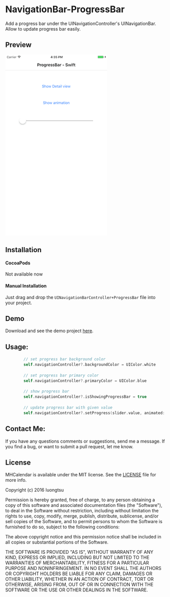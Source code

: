 # NavigationBar-ProgressBar

Add a progress bar under the UINavigationController's UINavigationBar. 
Allow to update progress bar easily. 

Preview
---------
![Screenshot](https://github.com/luongtsu/NavigationBar-ProgressBar/blob/master/Images/lmh_progressBar.gif)

Installation
---------

#### CocoaPods
Not available now
#### Manual Installation

Just drag and drop the `UINavigationBarController+ProgressBar` file into your project.

Demo
---------

Download and see the demo project [here](https://github.com/luongtsu/NavigationBar-ProgressBar/tree/master/DemoProject).

Usage:
---------
```swift
        // set progress bar background color
        self.navigationController?.backgroundColor = UIColor.white
        
        // set progress bar primary color
        self.navigationController?.primaryColor = UIColor.blue
        
        // show progress bar
        self.navigationController?.isShowingProgressBar = true
        
        // update progress bar with given value
        self.navigationController?.setProgress(slider.value, animated: false)
```

Contact Me:
---------
If you have any questions comments or suggestions, send me a message. If you find a bug, or want to submit a pull request, let me know.

License
---------
MHCalendar is available under the MIT license. See the [LICENSE](https://github.com/luongtsu/NavigationBar-ProgressBar/blob/master/LICENSE) file for more info.

Copyright (c) 2016 luongtsu

Permission is hereby granted, free of charge, to any person obtaining a copy
of this software and associated documentation files (the "Software"), to deal
in the Software without restriction, including without limitation the rights
to use, copy, modify, merge, publish, distribute, sublicense, and/or sell
copies of the Software, and to permit persons to whom the Software is
furnished to do so, subject to the following conditions:

The above copyright notice and this permission notice shall be included in all
copies or substantial portions of the Software.

THE SOFTWARE IS PROVIDED "AS IS", WITHOUT WARRANTY OF ANY KIND, EXPRESS OR
IMPLIED, INCLUDING BUT NOT LIMITED TO THE WARRANTIES OF MERCHANTABILITY,
FITNESS FOR A PARTICULAR PURPOSE AND NONINFRINGEMENT. IN NO EVENT SHALL THE
AUTHORS OR COPYRIGHT HOLDERS BE LIABLE FOR ANY CLAIM, DAMAGES OR OTHER
LIABILITY, WHETHER IN AN ACTION OF CONTRACT, TORT OR OTHERWISE, ARISING FROM,
OUT OF OR IN CONNECTION WITH THE SOFTWARE OR THE USE OR OTHER DEALINGS IN THE
SOFTWARE.
